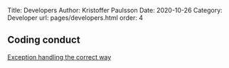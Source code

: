 Title: Developers
Author: Kristoffer Paulsson
Date: 2020-10-26
Category: Developer
url: pages/developers.html
order: 4

## Coding conduct

[Exception handling the correct way](../exceptions-in-angelos-source-code.html)